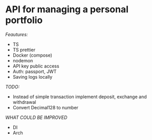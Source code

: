 # API for managing a personal portfolio

_Feautures:_

- TS
- TS prettier
- Docker (compose)
- nodemon
- API key public access
- Auth: passport, JWT
- Saving logs locally

_TODO:_

- Instead of simple transaction implement deposit, exchange and withdrawal
- Convert Decimal128 to number

_WHAT COULD BE IMPROVED_

- DI
- Arch